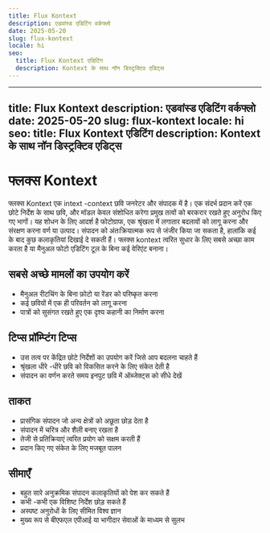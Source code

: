 ```yaml
---
title: Flux Kontext
description: एडवांस्ड एडिटिंग वर्कफ्लो
date: 2025-05-20
slug: flux-kontext
locale: hi
seo:
  title: Flux Kontext एडिटिंग
  description: Kontext के साथ नॉन डिस्ट्रक्टिव एडिट्स
---
```


---
title: Flux Kontext
description: एडवांस्ड एडिटिंग वर्कफ्लो
date: 2025-05-20
slug: flux-kontext
locale: hi
seo:
  title: Flux Kontext एडिटिंग
  description: Kontext के साथ नॉन डिस्ट्रक्टिव एडिट्स
---

# फ्लक्स Kontext

फ्लक्स Kontext एक intext -context छवि जनरेटर और संपादक में है। एक संदर्भ प्रदान करें
एक छोटे निर्देश के साथ छवि, और मॉडल केवल संशोधित करेगा
प्रमुख तत्वों को बरकरार रखते हुए अनुरोध किए गए भागों। यह शोधन के लिए आदर्श है
फोटोग्राफ, एक श्रृंखला में लगातार बदलावों को लागू करना और संरक्षण करना
वर्ण या उत्पाद। संपादन को अंतःक्रियात्मक रूप से जंजीर किया जा सकता है, हालांकि कई के बाद
कुछ कलाकृतियां दिखाई दे सकती हैं। फ्लक्स kontext त्वरित सुधार के लिए सबसे अच्छा काम करता है
या मैनुअल फोटो एडिटिंग टूल के बिना कई वेरिएंट बनाना।

## सबसे अच्छे मामलों का उपयोग करें

- मैनुअल रीटचिंग के बिना फ़ोटो या रेंडर को परिष्कृत करना
- कई छवियों में एक ही परिवर्तन को लागू करना
- पात्रों को सुसंगत रखते हुए एक दृश्य कहानी का निर्माण करना

## टिप्स प्रॉम्प्टिंग टिप्स

- उस तत्व पर केंद्रित छोटे निर्देशों का उपयोग करें जिसे आप बदलना चाहते हैं
- श्रृंखला धीरे -धीरे छवि को विकसित करने के लिए संकेत देती है
- संपादन का वर्णन करते समय इनपुट छवि में ऑब्जेक्ट्स को सीधे देखें

## ताकत

- प्रासंगिक संपादन जो अन्य क्षेत्रों को अछूता छोड़ देता है
- संपादन में चरित्र और शैली बनाए रखता है
- तेजी से प्रतिक्रियाएं त्वरित प्रयोग को सक्षम करती हैं
- प्रदान किए गए संकेत के लिए मजबूत पालन

## सीमाएँ

- बहुत सारे अनुक्रमिक संपादन कलाकृतियों को पेश कर सकते हैं
- कभी -कभी एक विशिष्ट निर्देश छोड़ सकते हैं
- अस्पष्ट अनुरोधों के लिए सीमित विश्व ज्ञान
- मुख्य रूप से बीएफएल एपीआई या भागीदार सेवाओं के माध्यम से सुलभ
